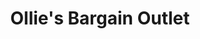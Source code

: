---
title: "Ollie's Bargain Outlet"
url: /kennett-square/ollies-bargain-outlet/
shop: variety store
---